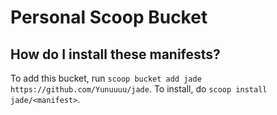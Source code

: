 # Personal Scoop Bucket

How do I install these manifests?
---------------------------------

To add this bucket, run `scoop bucket add jade https://github.com/Yunuuuu/jade`. To install, do `scoop install jade/<manifest>`.


